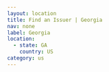 ```yaml
---
layout: location
title: Find an Issuer | Georgia
nav: none
label: Georgia
location:
  - state: GA
    country: US
category: us
---
```

